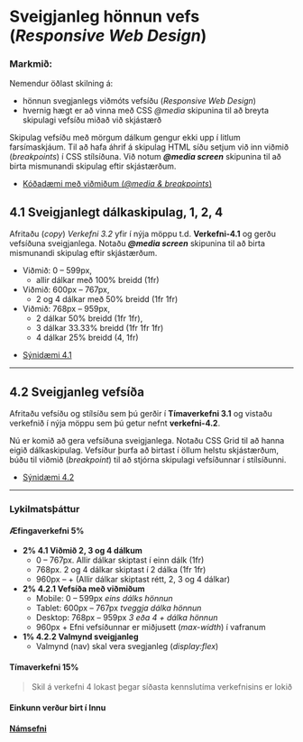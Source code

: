 # Sveigjanleg hönnun vefs  (_Responsive Web Design_)
 
### Markmið:

Nemendur öðlast skilning á:

* hönnun svegjanlegs viðmóts vefsíðu (_Responsive Web Design_)
* hvernig hægt er að vinna með CSS _@media_ skipunina til að breyta skipulagi vefsíðu miðað við skjástærð 

Skipulag vefsíðu með mörgum dálkum gengur ekki upp í litlum farsímaskjáum. Til að hafa áhrif á skipulag HTML síðu setjum við inn viðmið (_breakpoints_) í CSS stílsíðuna.  Við notum **_@media screen_** skipunina til að birta mismunandi skipulag eftir skjástærðum.  

- [Kóðadæmi með viðmiðum (_@media & breakpoints_) ](Namsefni-4/README.md)

## 4.1 Sveigjanlegt dálkaskipulag, 1, 2, 4

Afritaðu (_copy_) _Verkefni 3.2_ yfir í nýja möppu t.d. **Verkefni-4.1** og gerðu vefsíðuna sveigjanlega.  Notaðu **_@media screen_** skipunina til að birta mismunandi skipulag eftir skjástærðum.

* Viðmið: 0 – 599px,
  * allir dálkar með 100% breidd (1fr)
* Viðmið: 600px – 767px,
  * 2 og 4 dálkar með 50% breidd (1fr 1fr)
* Viðmið: 768px – 959px,
  * 2 dálkar 50% breidd (1fr 1fr),
  * 3 dálkar 33.33% breidd (1fr 1fr 1fr) 
  * 4 dálkar 25% breidd (4, 1fr)

- [Sýnidæmi 4.1](Namsefni-4/Dæmi41.md)

---

## 4.2 Sveigjanleg vefsíða

Afritaðu vefsíðu og stílsíðu sem þú gerðir í **Tímaverkefni 3.1** og vistaðu verkefnið í nýja möppu sem þú getur nefnt **verkefni-4.2**. 

Nú er komið að gera vefsíðuna sveigjanlega. Notaðu CSS Grid til að hanna eigið dálkaskipulag. Vefsíður þurfa að birtast í öllum helstu skjástærðum, búðu til viðmið (_breakpoint_) til að stjórna skipulagi vefsíðunnar í stílsíðunni. 

- [Sýnidæmi 4.2](Namsefni-4/Dæmi42.md)

---

### Lykilmatsþáttur

#### Æfingaverkefni 5%

* **2% 4.1 Viðmið 2, 3 og 4 dálkum**
    * 0 – 767px. Allir dálkar skiptast í einn dálk (1fr)
    * 768px. 2 og 4 dálkar skiptast í 2 dálka (1fr 1fr)
    * 960px – + (Allir dálkar skiptast rétt, 2, 3 og 4 dálkar)
* **2% 4.2.1 Vefsíða með viðmiðum**
    * Mobile: 0 – 599px  _eins dálks hönnun_  
    * Tablet: 600px – 767px _tveggja dálka hönnun_
    * Desktop: 768px – 959px _3 eða 4 + dálka hönnun_
    * 960px + Efni vefsíðunnar er miðjusett (_max-width_) í vafranum
*  **1% 4.2.2 Valmynd sveigjanleg**
    * Valmynd (nav) skal vera svegjanleg (_display:flex_)

#### Tímaverkefni 15%

> Skil á verkefni 4 lokast þegar síðasta kennslutíma verkefnisins er lokið

#### Einkunn verður birt í Innu

#### [Námsefni](https://github.com/vefgrunnur/24H-verkefni/tree/main/Verkefni-4/Namsefni-4)
